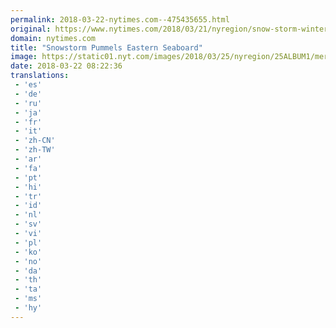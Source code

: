 ```yaml
---
permalink: 2018-03-22-nytimes.com--475435655.html
original: https://www.nytimes.com/2018/03/21/nyregion/snow-storm-winter-weather.html?partner=rss&amp;emc=rss
domain: nytimes.com
title: "Snowstorm Pummels Eastern Seaboard"
image: https://static01.nyt.com/images/2018/03/25/nyregion/25ALBUM1/merlin_135805848_0dd7c314-0ab5-498c-a983-a306744f0b81-mediumThreeByTwo440.jpg
date: 2018-03-22 08:22:36
translations: 
 - 'es'
 - 'de'
 - 'ru'
 - 'ja'
 - 'fr'
 - 'it'
 - 'zh-CN'
 - 'zh-TW'
 - 'ar'
 - 'fa'
 - 'pt'
 - 'hi'
 - 'tr'
 - 'id'
 - 'nl'
 - 'sv'
 - 'vi'
 - 'pl'
 - 'ko'
 - 'no'
 - 'da'
 - 'th'
 - 'ta'
 - 'ms'
 - 'hy'
---
```


